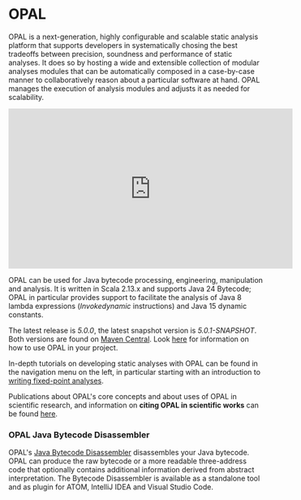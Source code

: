 # OPAL

OPAL is a next-generation, highly configurable and scalable static analysis platform that supports developers in systematically chosing the best tradeoffs between precision, soundness and performance of static analyses.
It does so by hosting a wide and extensible collection of modular analyses modules that can be automatically composed in a case-by-case manner to collaboratively reason about a particular software at hand.
OPAL manages the execution of analysis modules and adjusts it as needed for scalability.<center><iframe width="560" height="315" src="https://www.youtube-nocookie.com/embed/-V25yQDXPqg" title="YouTube video player" frameborder="0" allow="accelerometer; autoplay; clipboard-write; encrypted-media; gyroscope; picture-in-picture" allowfullscreen></iframe></center>

OPAL can be used for Java bytecode processing, engineering, manipulation and analysis.
It is written in Scala 2.13.x and supports Java 24 Bytecode; OPAL in particular provides support to facilitate the analysis of Java 8 lambda expressions (*Invokedynamic* instructions) and Java 15 dynamic constants. 

The latest release is *5.0.0*, the latest snapshot version is *5.0.1-SNAPSHOT*.
Both versions are found on [Maven Central](https://search.maven.org/#search%7Cga%7C1%7Cde.opal-project).
Look [here](/UsingOPAL.html) for information on how to use OPAL in your project.

In-depth tutorials on developing static analyses with OPAL can be found in the navigation menu on the left, in particular starting with an introduction to [writing fixed-point analyses](/tutorial/FixedPointAnalyses.html).

Publications about OPAL's core concepts and about uses of OPAL in scientific research, and information on **citing OPAL in scientific works** can be found [here](/Publications.html).

[comment]: ## "OPAL based Tools"

[comment]: # "### BugPicker"

[comment]: # "Find bugs in your Java project using [BugPicker](tools/bugpicker/index.php)."

### OPAL Java Bytecode Disassembler

OPAL's [Java Bytecode Disassembler](DeveloperTools.html) disassembles your Java bytecode.
OPAL can produce the raw bytecode or a more readable three-address code that optionally contains additional information derived from abstract interpretation.
The Bytecode Disassembler is available as a standalone tool and as plugin for ATOM, IntelliJ IDEA and Visual Studio Code.